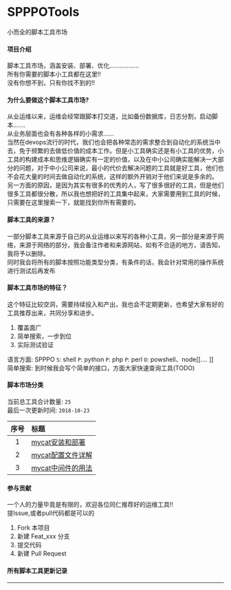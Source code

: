 # SPPPOTools

小而全的脚本工具市场

#### 项目介绍
脚本工具市场，涵盖安装、部署、优化.................   
所有你需要的脚本小工具都在这里!!   
没有你想不到，只有你找不到的!!

#### 为什么要做这个脚本工具市场?
从业运维以来，运维会经常跟脚本打交道，比如备份数据库，日志分割，启动脚本.......   
从业务层面也会有各种各样的小需求......   
当然在devops流行的时代，我们也会把各种常态的需求整合到自动化的系统当中去，免于频繁的去做低价值的成本工作。但是小工具确实还是有小工具的优势，小工具的构建成本和思维逻辑确实有一定的价值，以及在中小公司确实能解决一大部分的问题，对于中小公司来说，最小的代价去解决问题的工具就是好工具，他们也不会花大量的时间去做自动化的系统，这样的额外开销对于他们来说是多余的。   
另一方面的原因，是因为其实有很多的优秀的人，写了很多很好的工具，但是他们很多工具都很分散，所以我也想把好的工具集中起来，大家需要用到工具的时候，只需要在这里搜索一下，就能找到你所有需要的。

#### 脚本工具的来源？
一部分脚本工具来源于自己的从业运维以来写的各种小工具，另一部分是来源于网络，来源于网络的部分，我会备注作者和来源网站，如有不合适的地方，请告知，我将予以删除。   
同时我会将所有的脚本按照功能类型分类，有条件的话，我会针对常用的操作系统进行测试后再发布

#### 脚本工具市场的特征？
这个特征比较空洞，需要持续投入和产出，我也会不定期更新，也希望大家有好的工具推荐出来，共同分享和进步。

1. 覆盖面广 
2. 简单搜索，一步到位
3. 实际测试验证

语言方面: SPPPO  `S`: shell  `P`: python `P`: php `P`: perl `O`: powshell、node[[....
]]   
简单搜索: 到时候我会写个简单的接口，方面大家快速查询工具(TODO) 

#### 脚本市场分类

当前总工具合计数量: `25`  
最后一次更新时间: `2018-10-23` 

| 序号 | 标题 |
| :--------: | :------ |
| 1 | [mycat安装和部署](#) |
| 2 | [mycat配置文件详解](#) |
| 3 | [mycat中间件的用法](#) |

#### 参与贡献
一个人的力量毕竟是有限的，欢迎各位同仁推荐好的运维工具!!   
提Issue,或者pull代码都是可以的

1. Fork 本项目
2. 新建 Feat_xxx 分支
3. 提交代码
4. 新建 Pull Request

#### 所有脚本工具更新记录
---



